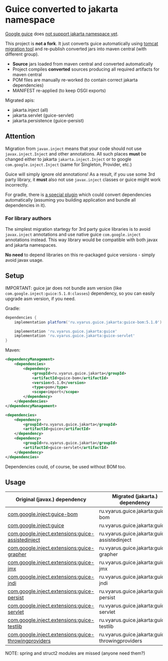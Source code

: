 # Guice converted to jakarta namespace

[Google guice](https://github.com/google/guice) does [not support jakarta namespace yet](https://github.com/google/guice/issues/1383).

This project is **not a fork**. It just converts guice automatically using [tomcat migration tool](https://github.com/apache/tomcat-jakartaee-migration)
and re-publish converted jars into maven central (with different group).

* **Source** jars loaded from maven central and converted automatically 
* Project compiles **converted** sources producing all required artifacts for maven central
* POM files are manually re-worked (to contain correct jakarta dependencies)
* MANIFEST re-applied (to keep OSGI exports)

Migrated apis:

* jakarta.inject (all)
* jakarta.servlet (guice-servlet)
* jakarta.persistence (guice-persist)

## Attention

Migration from `javax.inject` means that your code should not use `javax.inject.Inject` and other annotations.
All such places **must** be changed either to jakarta `jakarta.inject.Inject` or to 
google `com.google.inject.Inject` (same for Singleton, Provider, etc.)

Guice will simply ignore old annotations! As a result, if you use some 3rd party library,
it **must** also not use `javax.inject` classes or guice might work incorrectly.

For gradle, there is [a special plugin](https://github.com/nebula-plugins/gradle-jakartaee-migration-plugin) 
which could convert dependencies automatically (assuming you building application and bundle all dependencies in it).

### For library authors

The simplest migration startegy for 3rd party guice libraries is to avoid `javax.inject` annotations and use 
native guice `com.google.inject` annotations instead. This way library would be compatible with both javax and jakarta 
namespaces.

**No need** to depend libraries on this re-packaged guice versions - simply avoid javax usage.

## Setup
                                                        
IMPORTANT: guice jar does not bundle asm version (like `com.google.inject:guice:5.1.0:classes`)
dependency, so you can easily upgrade asm version, if you need.

Gradle:

```groovy
dependencies {
    implementation platform('ru.vyarus.guice.jakarta:guice-bom:5.1.0')

    implementation 'ru.vyarus.guice.jakarta:guice'
    implementation 'ru.vyarus.guice.jakarta:guice-servlet'
}
```

Maven:

```xml      
<dependencyManagement>  
    <dependencies>
        <dependency>
            <groupId>ru.vyarus.guice.jakarta</groupId>
            <artifactId>guice-bom</artifactId>
            <version>5.1.0</version>
            <type>pom</type>
            <scope>import</scope>
        </dependency>          
    </dependencies>
</dependencyManagement>

<dependencies>
    <dependency>
        <groupId>ru.vyarus.guice.jakarta</groupId>
        <artifactId>guice</artifactId>
    </dependency>
    <dependency>
        <groupId>ru.vyarus.guice.jakarta</groupId>
        <artifactId>guice-servlet</artifactId>
    </dependency>
</dependencies>
```

Dependencies could, of course, be used without BOM too.

## Usage

Original (javax.) dependency           |  Migrated (jakarta.) dependency
--------------|-------------------------
[com.google.inject:guice-bom](https://mvnrepository.com/artifact/com.google.inject/guice-bom/5.1.0) | ru.vyarus.guice.jakarta:guice-bom
[com.google.inject:guice](https://mvnrepository.com/artifact/com.google.inject/guice/5.1.0) | ru.vyarus.guice.jakarta:guice
[com.google.inject.extensions:guice-assistedinject](https://mvnrepository.com/artifact/com.google.inject.extensions/guice-assistedinject/5.1.0) | ru.vyarus.guice.jakarta:guice-assistedinject
[com.google.inject.extensions:guice-grapher](https://mvnrepository.com/artifact/com.google.inject.extensions/guice-grapher/5.1.0) | ru.vyarus.guice.jakarta:guice-grapher
[com.google.inject.extensions:guice-jmx](https://mvnrepository.com/artifact/com.google.inject.extensions/guice-jmx/5.1.0) | ru.vyarus.guice.jakarta:guice-jmx
[com.google.inject.extensions:guice-jndi](https://mvnrepository.com/artifact/com.google.inject.extensions/guice-jndi/5.1.0) | ru.vyarus.guice.jakarta:guice-jndi
[com.google.inject.extensions:guice-persist](https://mvnrepository.com/artifact/com.google.inject.extensions/guice-persist/5.1.0) | ru.vyarus.guice.jakarta:guice-persist
[com.google.inject.extensions:guice-servlet](https://mvnrepository.com/artifact/com.google.inject.extensions/guice-servlet/5.1.0) | ru.vyarus.guice.jakarta:guice-servlet
[com.google.inject.extensions:guice-testlib](https://mvnrepository.com/artifact/com.google.inject.extensions/guice-testlib/5.1.0) | ru.vyarus.guice.jakarta:guice-testlib
[com.google.inject.extensions:guice-throwingproviders](https://mvnrepository.com/artifact/com.google.inject.extensions/guice-throwingproviders/5.1.0) | ru.vyarus.guice.jakarta:guice-throwingproviders

NOTE: spring and struct2 modules are missed (anyone need them?)